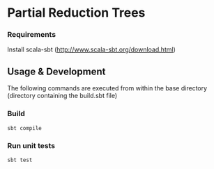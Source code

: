 # Partial Reduction Trees

### Requirements
Install scala-sbt (http://www.scala-sbt.org/download.html)

## Usage & Development
The following commands are executed from within the base directory (directory containing the build.sbt file)

### Build
    sbt compile

### Run unit tests
    sbt test

